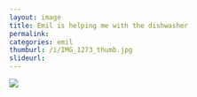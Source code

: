 ```yaml
---
layout: image
title: Emil is helping me with the dishwasher
permalink: 
categories: emil
thumburl: /i/IMG_1273_thumb.jpg
slideurl: 
---
```

![]({{site.url}}/i/IMG_1273.jpg)


